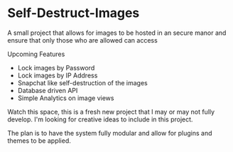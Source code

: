 # Self-Destruct-Images
A small project that allows for images to be hosted in an secure manor and ensure that only those who are allowed can access

Upcoming Features
 - Lock images by Password
 - Lock images by IP Address
 - Snapchat like self-destruction of the images
 - Database driven API
 - Simple Analytics on image views


Watch this space, this is a fresh new project that I may or may not fully develop. I'm looking for creative ideas to include in this project.

The plan is to have the system fully modular and allow for plugins and themes to be applied.
